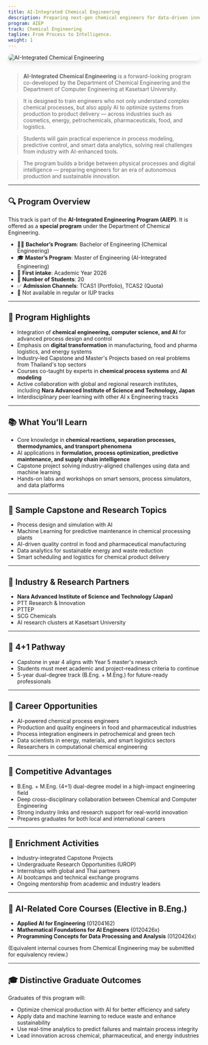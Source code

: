 ```yaml
---
title: AI-Integrated Chemical Engineering
description: Preparing next-gen chemical engineers for data-driven innovation in chemical, food, pharmaceutical, and energy industries.
program: AIEP
track: Chemical Engineering
tagline: From Process to Intelligence.
weight: 1
---
```

<img src="/img/banners/chemical-hero.png"
     alt="AI-Integrated Chemical Engineering"
     style="max-width: 100%; height: auto; margin: 0 0 2rem 0; border-radius: 1rem; box-shadow: 0 6px 12px rgba(0,0,0,0.1); display: block;" />


> **AI-Integrated Chemical Engineering** is a forward-looking program co-developed by the Department of Chemical Engineering and the Department of Computer Engineering at Kasetsart University.  

> It is designed to train engineers who not only understand complex chemical processes, but also apply AI to optimize systems from production to product delivery — across industries such as cosmetics, energy, petrochemicals, pharmaceuticals, food, and logistics.

> Students will gain practical experience in process modeling, predictive control, and smart data analytics, solving real challenges from industry with AI-enhanced tools.  

> The program builds a bridge between physical processes and digital intelligence — preparing engineers for an era of autonomous production and sustainable innovation.

---

## 🔍 Program Overview

This track is part of the **AI-Integrated Engineering Program (AIEP)**. It is offered as a **special program** under the Department of Chemical Engineering.

- 🧑‍🏫 **Bachelor’s Program**: Bachelor of Engineering (Chemical Engineering)
- 🎓 **Master’s Program**: Master of Engineering (AI-Integrated Engineering)
- 📅 **First intake**: Academic Year 2026
- 👥 **Number of Students**: 20
- ✅ **Admission Channels**: TCAS1 (Portfolio), TCAS2 (Quota)
- 🚫 Not available in regular or IUP tracks

---

## 🧠 Program Highlights

- Integration of **chemical engineering, computer science, and AI** for advanced process design and control
- Emphasis on **digital transformation** in manufacturing, food and pharma logistics, and energy systems
- Industry-led Capstone and Master's Projects based on real problems from Thailand's top sectors
- Courses co-taught by experts in **chemical process systems** and **AI modeling**
- Active collaboration with global and regional research institutes, including **Nara Advanced Institute of Science and Technology, Japan**
- Interdisciplinary peer learning with other AI x Engineering tracks

---

## 📚 What You’ll Learn

- Core knowledge in **chemical reactions, separation processes, thermodynamics, and transport phenomena**
- AI applications in **formulation, process optimization, predictive maintenance, and supply chain intelligence**
- Capstone project solving industry-aligned challenges using data and machine learning
- Hands-on labs and workshops on smart sensors, process simulators, and data platforms

---

## 🧪 Sample Capstone and Research Topics

- Process design and simulation with AI
- Machine Learning for predictive maintenance in chemical processing plants
- AI-driven quality control in food and pharmaceutical manufacturing
- Data analytics for sustainable energy and waste reduction
- Smart scheduling and logistics for chemical product delivery

---

## 🤝 Industry & Research Partners

- **Nara Advanced Institute of Science and Technology (Japan)**
- PTT Research & Innovation
- PTTEP
- SCG Chemicals
- AI research clusters at Kasetsart University

---

## 🔄 4+1 Pathway

- Capstone in year 4 aligns with Year 5 master's research
- Students must meet academic and project-readiness criteria to continue
- 5-year dual-degree track (B.Eng. + M.Eng.) for future-ready professionals

---

## 🧭 Career Opportunities

- AI-powered chemical process engineers
- Production and quality engineers in food and pharmaceutical industries
- Process integration engineers in petrochemical and green tech
- Data scientists in energy, materials, and smart logistics sectors
- Researchers in computational chemical engineering

---

## 🌟 Competitive Advantages

- B.Eng. + M.Eng. (4+1) dual-degree model in a high-impact engineering field
- Deep cross-disciplinary collaboration between Chemical and Computer Engineering
- Strong industry links and research support for real-world innovation
- Prepares graduates for both local and international careers

---

## 🎒 Enrichment Activities

- Industry-integrated Capstone Projects
- Undergraduate Research Opportunities (UROP)
- Internships with global and Thai partners
- AI bootcamps and technical exchange programs
- Ongoing mentorship from academic and industry leaders

---

## 🧩 AI-Related Core Courses (Elective in B.Eng.)

- **Applied AI for Engineering** (01204162)
- **Mathematical Foundations for AI Engineers** (0120426x)
- **Programming Concepts for Data Processing and Analysis** (0120426x)

(Equivalent internal courses from Chemical Engineering may be submitted for equivalency review.)

---

## 🎓 Distinctive Graduate Outcomes

Graduates of this program will:

- Optimize chemical production with AI for better efficiency and safety
- Apply data and machine learning to reduce waste and enhance sustainability
- Use real-time analytics to predict failures and maintain process integrity
- Lead innovation across chemical, pharmaceutical, and energy industries

